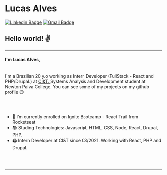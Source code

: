 # Lucas Alves
[![Linkedin Badge](https://img.shields.io/badge/-Lucas_Alves-blue?style=flat-square&logo=Linkedin&logoColor=white&link=https://www.linkedin.com/in/lucas-alves-181182164/)](https://www.linkedin.com/in/lucas-alves-181182164//)
[![Gmail Badge](https://img.shields.io/badge/-lucashas27@gmail.com-c14438?style=flat-square&logo=Gmail&logoColor=white&link=mailto:lucashas27@gmail.com)](mailto:lucashas27@gmail.com)


## Hello world! ✌️

<hr>

#### I'm Lucas Alves, 

<br>
I´m a Brazilian 20 y.o working as Intern Developer (FullStack - React and PHP/Drupal.) at <a href="http://us.ciandt.com/"> CI&T. </a> Systems Analysis and Development student at Newton Paiva College. You can see some of my projects on my github profile 😉


<br><br>


- 🚀 I’m currently enrolled on Ignite Bootcamp - React Trail from Rocketseat 
- 📚 Studing Technologies: Javascript, HTML, CSS, Node, React, Drupal, PHP.
- 🖨 Intern Developer at CI&T since 03/2021. Working with React, PHP and Drupal.

<br><br>
<hr>
